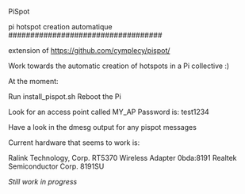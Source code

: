 PiSpot

pi hotspot creation automatique
###################################

extension of https://github.com/cymplecy/pispot/

Work towards the automatic creation of hotspots in a Pi collective :)

At the moment:

Run install_pispot.sh Reboot the Pi

Look for an access point called MY_AP Password is: test1234

Have a look in the dmesg output for any pispot messages

Current hardware that seems to work is:

Ralink Technology, Corp. RT5370 Wireless Adapter
0bda:8191 Realtek Semiconductor Corp. 8191SU


*Still work in progress*
